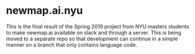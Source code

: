 # newmap.ai.nyu
This is the final result of the Spring 2019 project from NYU masters students to make newmap.ai available on slack and through a server. This is being moved to a separate repo so that development can continue in a simple manner on a branch that only contains language code.
